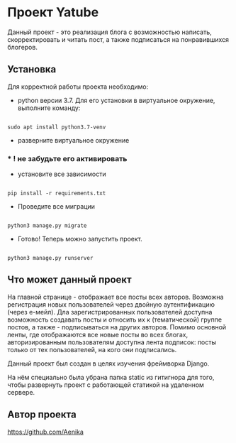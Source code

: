 # Проект Yatube 

Данный проект - это реализация блога с возможностью написать, скорректировать и читать пост, а также подписаться на понравившихся блогеров.

## Установка 

Для корректной работы проекта необходимо: 

*  python версии 3.7. Для его установки в виртуальное окружение, выполните команду:

 ``` 

sudo apt install python3.7-venv 

``` 

* разверните виртуальное окружение 

### * ! не забудьте его активировать 

* установите все зависимости

``` 

pip install -r requirements.txt 

``` 

* Проведите все миграции 

``` 

python3 manage.py migrate 

``` 

* Готово! Теперь можно запустить проект. 

``` 

python3 manage.py runserver 

``` 

## Что может данный проект 

На главной странице - отображает все посты всех авторов.
Возможна регистрация новых пользователей через двойную аутентификацию (через е-мейл).
Дла зарегистрированных пользователей доступна возможность создавать посты и относить их к (тематической) группе постов, а также - подписываться на других авторов. Помимо основной ленты, где отображаются все новые посты во всех блогах, авторизированным пользователям доступна лента подписок: посты только от тех пользователей, на кого они подписались.

Данный проект был создан в целях изучения фреймворка Django.

На нём специально была убрана папка static из гитигнора для того, чтобы развернуть проект с работающей статикой на удаленном сервере.

## Автор проекта
https://github.com/Aenika 